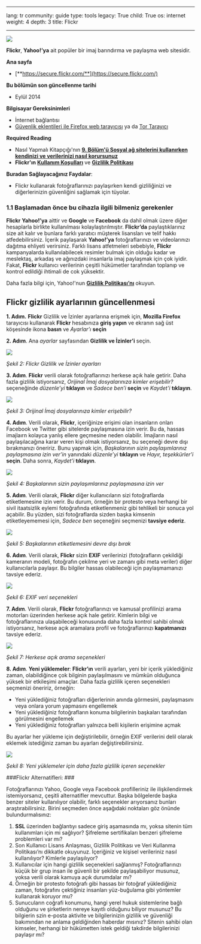 

---

lang: tr
community: guide
type: tools
legacy: True
child: True
os: internet
weight: 4
depth: 3
title: Flickr

---

![](/sbox/screen/flickr-en/00.png)

**Flickr**, **Yahoo!’ya** ait popüler bir imaj barındırma ve paylaşma web sitesidir. 

**Ana sayfa**

* [**https://secure.flickr.com/**](https://secure.flickr.com/)

**Bu bölümün son güncellenme tarihi**

* Eylül 2014

**Bilgisayar Gereksinimleri**

- İnternet bağlantısı
- [Güvenlik eklentileri ile Firefox web tarayıcısı](/tr/firefox_main) ya da [Tor Tarayıcı](/tr/tor_main)

**Required Reading**

- Nasıl Yapmalı Kitapçığı'nın  [**9. Bölüm'ü Sosyal ağ sitelerini kullanırken kendinizi ve verilerinizi nasıl korursunuz**](/chapter-9)
- **Flickr'ın** [**Kullanım Koşulları**](https://www.flickr.com/atos/) ve [**Gizlilik Politikası**](https://info.yahoo.com/privacy/us/yahoo/flickr/details.html)

**Buradan Sağlayacağınız Faydalar**: 

- Flickr kullanarak fotoğraflarınızı paylaşırken kendi gizliliğinizi ve diğerlerinizin güvenliğini sağlamak için tüyolar.

### 1.1 Başlamadan önce bu cihazla ilgili bilmeniz gerekenler ###

**Flickr** **Yahoo!’ya** aittir ve **Google** ve **Facebook** da dahil olmak üzere diğer hesaplarla birlikte kullanılması kolaylaştırılmıştır. **Flickr’da** paylaştıklarınız size ait kalır ve bunlara farklı yaratıcı müşterek lisansları ve telif hakkı atfedebilirsiniz. İçerik paylaşarak **Yahoo!’ya** fotoğraflarınızı ve videolarınızı dağıtma ehliyeti verirsiniz. Farklı lisans atfetmeleri sebebiyle, **Flickr** kampanyalarda kullanılabilecek resimler bulmak için olduğu kadar ve meslektaş, arkadaş ve ağınızdaki insanlarla imaj paylaşmak için çok iyidir. Fakat, **Flickr** kullanıcı verilerinin çeşitli hükümetler tarafından toplanıp ve kontrol edildiği ihtimali de cok yüksektir. 

Daha fazla bilgi için, Yahoo!'nun [**Gizlilik Politikası’nı**](http://privacy.yahoo.com) okuyun. 

## Flickr gizlilik ayarlarının güncellenmesi ##

**1. Adım.** **Flickr** Gizlilik ve İzinler ayarlarına erişmek için, **Mozilla Firefox** tarayıcısı kullanarak **Flickr** hesabınıza **giriş yapın** ve ekranın sağ üst köşesinde ikona **basın** ve *Ayarlar’ı* **seçin**

**2. Adım**. Ana *ayarlar* sayfasından **Gizlilik ve İzinler’i** seçin. 

![](/sbox/screen/flickr-en/01.png)

*Şekil 2: Flickr Gizlilik ve İzinler ayarları*

**3. Adım**. **Flickr** verili olarak fotoğraflarınızı herkese açık hale getirir. Daha fazla gizlilik istiyorsanız, *Orijinal İmaj dosyalarınıza kimler erişebilir?* seçeneğinde *düzenle’yi* **tıklayın** ve *Sadece ben’i* **seçin** ve *Kaydet'i* **tıklayın**.

![](/sbox/screen/flickr-en/03.png)

*Şekil 3: Orijinal İmaj dosyalarınıza kimler erişebilir?*

**4. Adım**. Verili olarak, **Flickr**, içeriğinize erişimi olan insanların onları Facebook ve Twitter gibi sitelerde paylaşmasına izin verir. Bu da, hassas imajlaırn kolayca yanlış ellere geçmesine neden olabilir. İmajların nasıl paylaşılacağına karar veren kişi olmak istiyorsanız, bu seçeneği devre dışı bırakmanızı öneririz. Bunu yapmak için, *Başkalarının sizin paylaşımlarınız paylaşmasına izin ver’in* yanındaki *düzenle’yi* **tıklayın** ve *Hayır, teşekkürler’i* **seçin**. Daha sonra, *Kaydet’i* **tıklayın**. 

![](/sbox/screen/flickr-en/04.png)

*Şekil 4: Başkalarının sizin paylaşımlarınız paylaşmasına izin ver*

**5. Adım**. Verili olarak, **Flickr** diğer kullanıcıların sizi fotoğraflarda etiketlemesine izin verir. Bu durum, örneğin bir protesto veya herhangi bir sivil itaatsizlik eylemi fotoğrafında etiketlenmeniz gibi tehlikeli bir sonuca yol açabilir. Bu yüzden, sizi fotoğraflarda sizden başka kimsenin etiketleyememesi için,  *Sadece ben* seçeneğini seçmenizi **tavsiye ederiz**. 

![](/sbox/screen/flickr-en/05.png)

*Şekil 5: Başkalarının etiketlemesini devre dışı bırak*

**6. Adım**. Verili olarak, **Flickr** sizin **EXIF** verilerinizi (fotoğrafların çekildiği kameranın modeli, fotoğrafın çekilme yeri ve zamanı gibi meta veriler) diğer kullanıcılarla paylaşır. Bu bilgiler hassas olabileceği için paylaşmamanızı tavsiye ederiz.  

![](/sbox/screen/flickr-en/06.png) 

*Şekil 6: EXIF veri seçenekleri*

**7. Adım**. Verili olarak, **Flickr** fotoğraflarınızı ve kamusal profilinizi arama motorları üzerinden herkese açık hale getirir. Kimlerin bilgi ve fotoğraflarınıza ulaşabileceği konusunda daha fazla kontrol sahibi olmak istiyorsanız, herkese açık aramalara profil ve fotoğraflarınızı **kapatmanızı** tavsiye ederiz. 

![](/sbox/screen/flickr-en/07b.png) 

*Şekil 7: Herkese açık arama seçenekleri*

**8. Adım**. **Yeni yüklemeler**: **Flickr’ın** verili ayarları, yeni bir içerik yüklediğiniz zaman, olabildiğince çok bilginin paylaşılmasını ve mümkün olduğunca yüksek bir etkileşimi amaçlar. Daha fazla gizlilik içeren seçenekleri seçmenizi öneririz, örneğin:


* Yeni yüklediğiniz fotoğrafları diğerlerinin anında görmesini, paylaşmasını veya onlara yorum yapmasını engellemek
* Yeni yüklediğiniz fotoğrafların konuma bilgilerinin başkaları tarafından görülmesini engellemek
* Yeni yüklediğiniz fotoğrafları yalnızca belli kişilerin erişimine açmak

Bu ayarlar her yükleme için değiştirilebilir, örneğin EXIF verilerini delil olarak eklemek istediğiniz zaman bu ayarları değiştirebilirsiniz. 

![](/sbox/screen/flickr-en/08b.png)

*Şekil 8: Yeni yüklemeler için daha fazla gizlilik içeren seçenekler*

###Flickr Alternatifleri: ### 

Fotoğraflarınızı Yahoo, Google veya Facebook profilleriniz ile ilişkilendirmek istemiyorsanız, çeşitli alternatifler mevcuttur. Başka bölgelerde başka benzer siteler kullanılıyor olabilir, farklı seçenekler arıyorsanız bunları araştırabilirsiniz. Birini seçmeden önce aşağıdaki noktaları göz önünde bulundurmalısınız: 

1. **SSL** üzerinden bağlantıyı sadece giriş aşamasında mı, yoksa sitenin tüm kullanımları için mi sağlıyor? Şifreleme sertifikaları benzeri şifreleme problemleri var mı?
2. Son Kullanıcı Lisans Anlaşması, Gizlilik Politikası ve Veri Kullanma Politikası’nı dikkatle okuyunuz. İçeriğiniz ve kişisel verileriniz nasıl kullanılıyor? Kimlerle paylaşılıyor? 
3. Kullanıcılar için hangi gizlilik seçenekleri sağlanmış? Fotoğraflarınızı küçük bir grup insan ile güvenli bir şekilde paylaşabiliyor musunuz, yoksa verili olarak kamuya açık durumdalar mı?
4. Örneğin bir protesto fotoğrafı gibi hassas bir fotoğraf yüklediğiniz zaman, fotoğrafını çektiğiniz insanları yüz-buğulama gibi yöntemler kullanarak koruyor mu?
5. Sunucuların coğrafi konumunu, hangi yerel hukuk sistemlerine bağlı olduğunu ve şirketlerin nereye kayıtlı olduğunu biliyor musunuz? Bu bilgierin szin e-posta aktivite ve bilgilerinizin gizlilik ve güvenliği bakımından ne anlama geldiğinden haberdar mısınız? Sitenin sahibi olan kimseler, herhangi bir hükümetten istek geldiği takdirde bilgilerinizi paylaşır mı?

